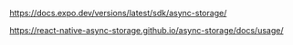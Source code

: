 https://docs.expo.dev/versions/latest/sdk/async-storage/

https://react-native-async-storage.github.io/async-storage/docs/usage/
